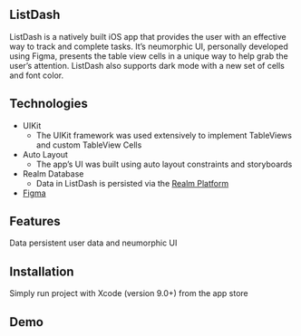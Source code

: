 ## ListDash
ListDash is a natively built iOS app that provides the user with an effective way to track and complete tasks. It’s neumorphic UI, personally developed using Figma, presents the table view cells in a unique way to help grab the user’s attention. ListDash also supports dark mode with a new set of cells and font color. 

## Technologies
* UIKit <br />
  * The UIKit framework was used extensively to implement TableViews and custom TableView Cells
* Auto Layout <br />
  * The app’s UI was built using auto layout constraints and storyboards
* Realm Database <br />
  * Data in ListDash is persisted via the [Realm Platform](https://docs.realm.io/sync/what-is-realm-platform)
* [Figma](https://www.figma.com) <br />

## Features
Data persistent user data and neumorphic UI

## Installation
Simply run project with Xcode (version 9.0+) from the app store

## Demo
